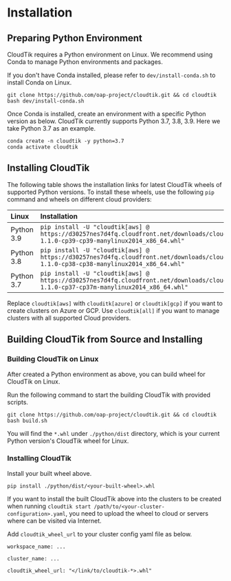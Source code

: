 # Installation

## Preparing Python Environment

CloudTik requires a Python environment on Linux. We recommend using Conda to manage Python environments and packages.

If you don't have Conda installed, please refer to `dev/install-conda.sh` to install Conda on Linux.

```
git clone https://github.com/oap-project/cloudtik.git && cd cloudtik
bash dev/install-conda.sh
```

Once Conda is installed, create an environment with a specific Python version as below.
CloudTik currently supports Python 3.7, 3.8, 3.9. Here we take Python 3.7 as an example.

```
conda create -n cloudtik -y python=3.7
conda activate cloudtik
```

## Installing CloudTik

The following table shows the installation links for latest CloudTik wheels of supported Python versions.
To install these wheels, use the following `pip` command and wheels on different cloud providers:

| Linux      | Installation                                                                                                                                       |
|:-----------|:---------------------------------------------------------------------------------------------------------------------------------------------------|
| Python 3.9 | `pip install -U "cloudtik[aws] @ https://d30257nes7d4fq.cloudfront.net/downloads/cloudtik/cloudtik-1.1.0-cp39-cp39-manylinux2014_x86_64.whl" `     |
| Python 3.8 | `pip install -U "cloudtik[aws] @ https://d30257nes7d4fq.cloudfront.net/downloads/cloudtik/cloudtik-1.1.0-cp38-cp38-manylinux2014_x86_64.whl" `     |
| Python 3.7 | `pip install -U "cloudtik[aws] @ https://d30257nes7d4fq.cloudfront.net/downloads/cloudtik/cloudtik-1.1.0-cp37-cp37m-manylinux2014_x86_64.whl" `    |

Replace `cloudtik[aws]` with `clouditk[azure]` or `cloudtik[gcp]` if you want to create clusters on Azure or GCP.
Use `cloudtik[all]` if you want to manage clusters with all supported Cloud providers.

## Building CloudTik from Source and Installing

### Building CloudTik on Linux

After created a Python environment as above, you can build wheel for CloudTik on Linux.

Run the following command to start the building CloudTik with provided scripts.

```
git clone https://github.com/oap-project/cloudtik.git && cd cloudtik
bash build.sh
```

You will find the `*.whl` under `./python/dist` directory, which is your current Python version's CloudTik wheel for Linux.

### Installing CloudTik

Install your built wheel above.

```
pip install ./python/dist/<your-built-wheel>.whl 
```

If you want to install the built CloudTik above into the clusters to be created when running
`cloudtik start /path/to/<your-cluster-configuration>.yaml`, you need to upload the wheel to cloud or servers where can be visited via Internet. 

Add `cloudtik_wheel_url` to your cluster config yaml file as below.

```
workspace_name: ...

cluster_name: ...

cloudtik_wheel_url: "</link/to/cloudtik-*>.whl"

```
